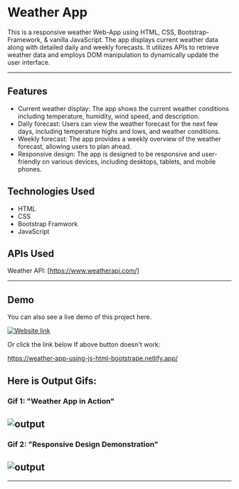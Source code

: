 # Weather App

This is a responsive weather Web-App using HTML, CSS, Bootstrap-Framework, & vanilla JavaScript. The app displays current weather data along with detailed daily and weekly forecasts. It utilizes APIs to retrieve weather data and employs DOM manipulation to dynamically update the user interface.

---

## Features

- Current weather display: The app shows the current weather conditions including temperature, humidity, wind speed, and description.
- Daily forecast: Users can view the weather forecast for the next few days, including temperature highs and lows, and weather conditions.
- Weekly forecast: The app provides a weekly overview of the weather forecast, allowing users to plan ahead.
- Responsive design: The app is designed to be responsive and user-friendly on various devices, including desktops, tablets, and mobile phones.

## Technologies Used

- HTML
- CSS
- Bootstrap Framwork
- JavaScript

## APIs Used

Weather API: [https://www.weatherapi.com/]

---

## Demo

You can also see a live demo of this project here.

[![Website link](https://img.shields.io/badge/Website-Link-green)](https://weather-app-yasir-arfat.vercel.app/)

Or click the link below If above button doesn't work:

https://weather-app-using-js-html-bootstrape.netlify.app/

## Here is Output Gifs:

### **Gif 1: "Weather App in Action"**

## ![output](./working.gif)

### **Gif 2: "Responsive Design Demonstration"**

## ![output](./responsiveness.gif)

---

